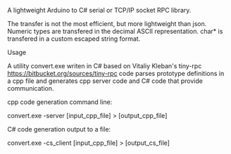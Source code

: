 A lightweight Arduino to C# serial or TCP/IP socket RPC library.

The transfer is not the most efficient, but more lightweight than json.
Numeric types are transfered in the decimal ASCII representation.
char* is transfered in a custom escaped string format.

Usage

A utility convert.exe writen in C# based on Vitaliy Kleban's tiny-rpc https://bitbucket.org/sources/tiny-rpc code parses prototype definitions in a cpp file and generates cpp server code and  C# code that provide communication. 


cpp code generation command line:

convert.exe -server [input_cpp_file] > [output_cpp_file]

C# code generation output to a file:

convert.exe -cs_client [input_cpp_file] > [output_cs_file]